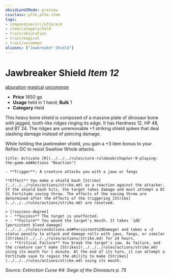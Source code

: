 ```yaml
---
obsidianUIMode: preview
cssclass: pf2e,pf2e-item
tags:
- compendium/src/pf2e/ec4
- item/category/held
- trait/abjuration
- trait/magical
- trait/uncommon
aliases: ["Jawbreaker Shield"]
---
```

# Jawbreaker Shield *Item 12*  
[abjuration](../../../Rules/traits/abjuration.md)  [magical](../../../Rules/traits/magical.md)  [uncommon](../../../Rules/traits/uncommon.md)  

- **Price** 1650 gp
- **Usage** held in 1 hand; **Bulk** 1
- **Category** Held

This heavy bone shield is composed of a massive plate of dinosaur bone with jagged, tooth-like ridges ringing its edge. It has Hardness 12, HP 48, and BT 24. The ridges are unremovable +1 striking shield spikes that deal slashing damage instead of piercing damage.

While holding the jawbreaker shield, you gain a +3 item bonus to your Reflex DC to resist Swallow Whole attacks.

```ad-embed-ability
title: Activate [R](../../../rules/core-rulebook/chapter-9-playing-the-game.md#Actions "Reaction")

- **Trigger**: A creature attacks you with a jaws or fangs

**Effect** You make a shield bash [Strike](../../../rules/actions/strike.md) as a reaction against the attacker. If the shield bash hits, the target takes damage and must attempt a DC 31 Fortitude saving throw. The effects of the saving throw are determined after the effects of the triggering [Strike](../../../rules/actions/strike.md) are resolved.

> [!success-degree] 
> - **Success** The target is unaffected.
> - **Failure** You wound the target's mouth. It takes `1d6` [persistent bleed damage](../../../rules/conditions.md#Persistent%20Damage) and takes a –2 status penalty to attack and damage rolls with jaws, fangs, or similar [Strikes](../../../rules/actions/strike.md) for 24 hours.
> - **Critical Failure** You break the target's jaw. As failure, and the creature can't make [Strikes](../../../rules/actions/strike.md) using its mouth for 1 minute. At the end of its turn, it can attempt a Fortitude save to regain the ability to make [Strikes](../../../rules/actions/strike.md) using its mouth.
```

*Source: Extinction Curse #4: Siege of the Dinosaurs p. 75*
